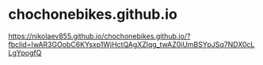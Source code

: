 # chochonebikes.github.io
https://nikolaev855.github.io/chochonebikes.github.io/?fbclid=IwAR3GOobC6KYsxp1WjHctQAgXZlqg_twAZ0iUmBSYpJSq7NDX0cLLgYpogfQ
